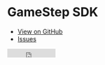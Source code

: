 
<!doctype html>
<!--

  Instructions:

  - Save this file.
  - Replace "USER" with your GitHub username.
  - Replace "REPO" with your GitHub repo name.
  - Replace "Your Project" with your project name.
  - Upload this file (or commit to GitHub Pages).

  Customize as you see fit!

-->
<html>
<head>
  <meta charset='utf-8'>
  <meta http-equiv="X-UA-Compatible" content="IE=edge,chrome=1">
  <meta name="viewport" content="width=device-width">

  <title>Game Step SDK</title>

  <!-- Flatdoc -->
  <script src="http://ajax.googleapis.com/ajax/libs/jquery/1.9.1/jquery.min.js"></script>
  <script src='https://cdn.rawgit.com/rstacruz/flatdoc/v0.9.0/legacy.js'></script>
  <script src='https://cdn.rawgit.com/rstacruz/flatdoc/v0.9.0/flatdoc.js'></script>

  <!-- Flatdoc theme -->
  <link  href='https://cdn.rawgit.com/rstacruz/flatdoc/v0.9.0/theme-white/style.css' rel='stylesheet'>
  <script src='https://cdn.rawgit.com/rstacruz/flatdoc/v0.9.0/theme-white/script.js'></script>

  <!-- Meta -->
  <meta content="Your Project" property="og:title">
  <meta content="Your Project description goes here." name="description">

  <!-- Initializer -->
  <script>
    Flatdoc.run({
      fetcher: Flatdoc.github('lawrencelilol/GameStep')
    });
  </script>
</head>
<body role='flatdoc'>

  <div class='header'>
    <div class='left'>
      <h1>GameStep SDK</h1>
      <ul>
        <li><a href='https://github.com/lawrencelilol/GameStep'>View on GitHub</a></li>
        <li><a href='https://github.com/lawrencelilol/GameStep/issues'>Issues</a></li>
      </ul>
    </div>
    <div class='right'>
      <!-- GitHub buttons: see http://ghbtns.com -->
      <iframe src="http://ghbtns.com/github-btn.html?user=lawrencelilol&amp;repo=GameStep&amp;type=watch&amp;count=true" allowtransparency="true" frameborder="0" scrolling="0" width="110" height="20"></iframe>
    </div>
  </div>

  <div class='content-root'>
    <div class='menubar'>
      <div class='menu section' role='flatdoc-menu'></div>
    </div>
    <div role='flatdoc-content' class='content'></div>
  </div>

</body>
</html>
